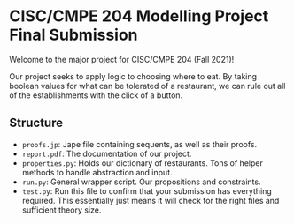 # CISC/CMPE 204 Modelling Project Final Submission

Welcome to the major project for CISC/CMPE 204 (Fall 2021)!

Our project seeks to apply logic to choosing where to eat.
By taking boolean values for what can be tolerated of a restaurant, we can rule out all of the establishments with the click of a button.

## Structure

* `proofs.jp`: Jape file containing sequents, as well as their proofs.
* `report.pdf`: The documentation of our project.
* `properties.py`: Holds our dictionary of restaurants. Tons of helper methods to handle abstraction and input.
* `run.py`: General wrapper script. Our propositions and constraints.
* `test.py`: Run this file to confirm that your submission has everything required. This essentially just means it will check for the right files and sufficient theory size.
